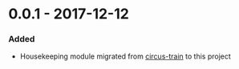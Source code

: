 # 0.0.1 - 2017-12-12
### Added
* Housekeeping module migrated from [circus-train](https://github.com/HotelsDotCom/circus-train) to this project
